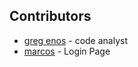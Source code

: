 ## Contributors
- [greg enos](https://github.com/n00b01) - code analyst
- [marcos](https://github.com/marcos_dev41) - Login Page

